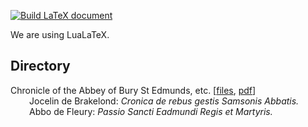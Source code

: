 [![Build LaTeX document](https://github.com/rcw5890/bochus/actions/workflows/latex.yml/badge.svg)](https://github.com/rcw5890/bochus/actions/workflows/latex.yml)

We are using LuaLaTeX.

## Directory
Chronicle of the Abbey of Bury St Edmunds, etc. [[files](books/jocelin_cronica/), [pdf](https://github.com/rcw5890/bochus/raw/master/books/jocelin_cronica/main.pdf)]<br/>
<span style="padding-left: 30px;">
Jocelin de Brakelond: _Cronica de rebus gestis Samsonis Abbatis._  
</span>
<span style="padding-left: 30px;">
Abbo de Fleury: _Passio Sancti Eadmundi Regis et Martyris._
</span>
